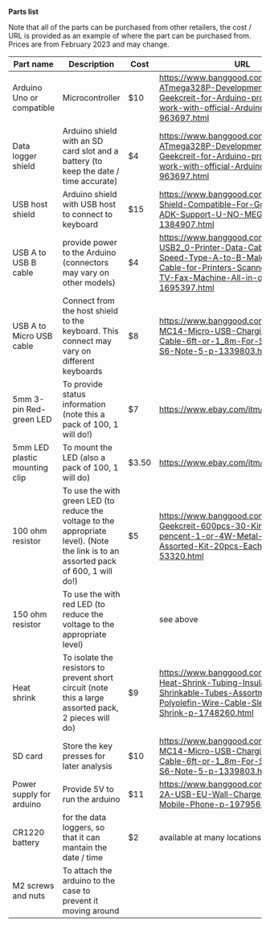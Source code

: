 **Parts list**

Note that all of the parts can be purchased from other retailers, the cost / URL is provided as an example of where the part can be purchased from. Prices are from February 2023 and may change.

| Part name | Description | Cost | URL |
| --- | --- | --- | --- |
| Arduino Uno or compatible | Microcontroller | $10 | https://www.banggood.com/UNO-R3-ATmega328P-Development-Board-Geekcreit-for-Arduino-products-that-work-with-official-Arduino-boards-p-963697.html |
| Data logger shield | Arduino shield with an SD card slot and a battery (to keep the date / time accurate) | $4 | https://www.banggood.com/UNO-R3-ATmega328P-Development-Board-Geekcreit-for-Arduino-products-that-work-with-official-Arduino-boards-p-963697.html |
| USB host shield | Arduino shield with USB host to connect to keyboard | $15 | https://www.banggood.com/USB-Host-Shield-Compatible-For-Google-Android-ADK-Support-U-NO-MEGA-Module-p-1384907.html |
| USB A to USB B cable | provide power to the Arduino (connectors may vary on other models) | $4 | https://www.banggood.com/Veggieg-USB2_0-Printer-Data-Cable-High-Speed-Type-A-to-B-Male-to-Male-Cable-for-Printers-Scanners-Computers-TV-Fax-Machine-All-in-one-Machine-p-1695397.html |
| USB A to Micro USB cable | Connect from the host shield to the keyboard. This connect may vary on different keyboards | $8 | https://www.banggood.com/BlitzWolf-BW-MC14-Micro-USB-Charging-Data-Cable-6ft-or-1_8m-For-Samsung-S7-S6-Note-5-p-1339803.html |
| 5mm 3-pin Red-green LED | To provide status information (note this a pack of 100, 1 will do!) | $7 | https://www.ebay.com/itm/221404513700 |
| 5mm LED plastic mounting clip | To mount the LED (also a pack of 100, 1 will do) | $3.50 | https://www.ebay.com/itm/261841171472 |
| 100 ohm resistor | To use the with green LED (to reduce the voltage to the appropriate level). (Note the link is to an assorted pack of 600, 1 will do!)  | $5 | https://www.banggood.com/Wholesale-Geekcreit-600pcs-30-Kinds-Value-1-pencent-1-or-4W-Metal-Film-Resistor-Assorted-Kit-20pcs-Each-Value-p-53320.html |
| 150 ohm resistor | To use the with red LED (to reduce the voltage to the appropriate level) | | see above|
| Heat shrink | To isolate the resistors to prevent short circuit (note this a large assorted pack, 2 pieces will do) | $9 | https://www.banggood.com/530Pcs-Heat-Shrink-Tubing-Insulation-Shrinkable-Tubes-Assortment-Electronic-Polyolefin-Wire-Cable-Sleeve-Kit-Heat-Shrink-p-1748260.html |
| SD card | Store the key presses for later analysis | $10 | https://www.banggood.com/BlitzWolf-BW-MC14-Micro-USB-Charging-Data-Cable-6ft-or-1_8m-For-Samsung-S7-S6-Note-5-p-1339803.html |
| Power supply for arduino | Provide 5V to run the arduino | $11 | https://www.banggood.com/Universal-5V-2A-USB-EU-Wall-Charger-Adapter-For-Mobile-Phone-p-1979567.html |
| CR1220 battery | for the data loggers, so that it can mantain the date / time | $2 | available at many locations |
| M2 screws and nuts| To attach the arduino to the case to prevent it moving around |
